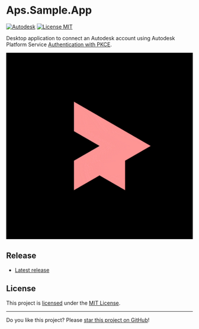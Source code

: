 # Aps.Sample.App

[![Autodesk](https://img.shields.io/badge/Autodesk-black?logo=autodesk&logoColor=white)](../..)
[![License MIT](https://img.shields.io/badge/License-MIT-blue.svg)](LICENSE)

Desktop application to connect an Autodesk account using Autodesk Platform Service [Authentication with PKCE](https://aps.autodesk.com/en/docs/oauth/v2/tutorials/get-3-legged-token-pkce/).

![Aps.Sample.App](assets/Aps.Sample.App.gif)

## Release

* [Latest release](../../releases/latest)

## License

This project is [licensed](LICENSE) under the [MIT License](https://en.wikipedia.org/wiki/MIT_License).

---

Do you like this project? Please [star this project on GitHub](../../stargazers)!